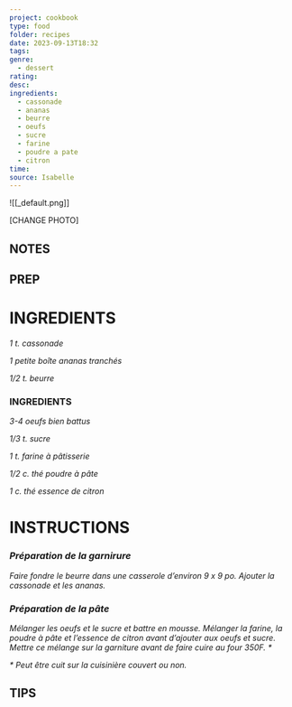```yaml
---
project: cookbook
type: food
folder: recipes
date: 2023-09-13T18:32
tags: 
genre:
  - dessert
rating: 
desc: 
ingredients:
  - cassonade
  - ananas
  - beurre
  - oeufs
  - sucre
  - farine
  - poudre a pate
  - citron
time: 
source: Isabelle
---
```


![[_default.png]]

[CHANGE PHOTO]


## NOTES




## PREP


# INGREDIENTS

_1 t. cassonade_

_1 petite boîte ananas tranchés_

_1/2 t. beurre_

### INGREDIENTS

_3-4 oeufs bien battus_

_1/3 t. sucre_

_1 t. farine à pâtisserie_

_1/2 c. thé poudre à pâte_

_1 c. thé essence de citron_

# INSTRUCTIONS

### _Préparation de la garnirure_

_Faire fondre le beurre dans une casserole_
_d’environ 9 x 9 po. Ajouter la cassonade et_
_les ananas._

### _Préparation de la pâte_

_Mélanger les oeufs et le sucre et battre_
_en mousse. Mélanger la farine, la poudre_
_à pâte et l’essence de citron avant d’ajouter_
_aux oeufs et sucre. Mettre ce mélange sur la_
_garniture avant de faire cuire au four 350F. *_

_* Peut être cuit sur la cuisinière couvert ou non._

## TIPS



